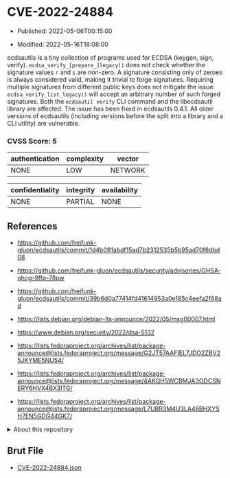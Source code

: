 # CVE-2022-24884

- Published: 2022-05-06T00:15:00

- Modified: 2022-05-16T18:08:00

ecdsautils is a tiny collection of programs used for ECDSA (keygen, sign, verify). `ecdsa_verify_[prepare_]legacy()` does not check whether the signature values `r` and `s` are non-zero. A signature consisting only of zeroes is always considered valid, making it trivial to forge signatures. Requiring multiple signatures from different public keys does not mitigate the issue: `ecdsa_verify_list_legacy()` will accept an arbitrary number of such forged signatures. Both the `ecdsautil verify` CLI command and the libecdsautil library are affected. The issue has been fixed in ecdsautils 0.4.1. All older versions of ecdsautils (including versions before the split into a library and a CLI utility) are vulnerable.

### CVSS Score: **5**

| authentication | complexity | vector |
| --- | --- | --- |
| NONE | LOW | NETWORK |

| confidentiality | integrity | availability |
| --- | --- | --- |
| NONE | PARTIAL | NONE |

## References

* https://github.com/freifunk-gluon/ecdsautils/commit/1d4b091abdf15ad7b2312535b5b95ad70f6dbd08

* https://github.com/freifunk-gluon/ecdsautils/security/advisories/GHSA-qhcg-9ffp-78pw

* https://github.com/freifunk-gluon/ecdsautils/commit/39b6d0a77414fd41614953a0e185c4eefa2f88ad

* https://lists.debian.org/debian-lts-announce/2022/05/msg00007.html

* https://www.debian.org/security/2022/dsa-5132

* https://lists.fedoraproject.org/archives/list/package-announce@lists.fedoraproject.org/message/G2JT57AAFIEL7JDO2ZBV25JKYME5NU54/

* https://lists.fedoraproject.org/archives/list/package-announce@lists.fedoraproject.org/message/4AKQH5WCBMJA3ODCSNERY6HVX4BX3ITG/

* https://lists.fedoraproject.org/archives/list/package-announce@lists.fedoraproject.org/message/L7UBR3M4U3LA46BHXYSH7EN5GDG44GK7/

<details>
<summary>About this repository</summary> 

  This repository is part of the project [Live Hack CVE](https://github.com/Live-Hack-CVE). Main website can be found [www.live-hack.org](https://www.live-hack.org) 
  
  Made by [Sn0wAlice](https://github.com/Sn0wAlice) for the people that care about security and need to have a feed of the latest CVEs. Hope you enjoy it, don't forget to star the repo and follow me on [Twitter](https://twitter.com/Sn0wAlice) and [Github](https://github.com/Sn0wAlice). And that is my [personnal website](https://www.alice-snow.me/)

  - [Home Page](https://github.com/Live-Hack-CVE)
  - [Framework](https://github.com/Live-Hack-CVE/cve-framework)
  - [CVE database](https://github.com/Live-Hack-CVE/full_database)
  - [Changelog](https://github.com/Live-Hack-CVE/Changelog)
</details>

## Brut File

* [CVE-2022-24884.json](https://raw.githubusercontent.com/Live-Hack-CVE/full_database/main/cves/2022/CVE-2022-24884.json)

